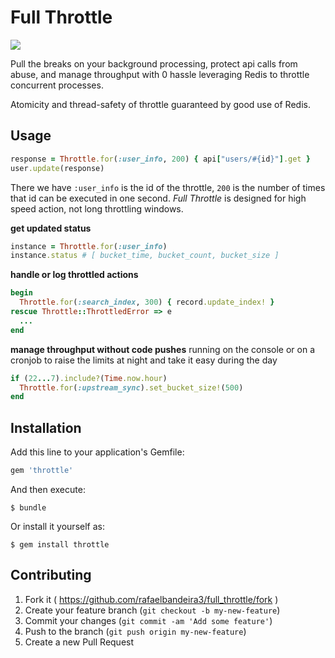 # Full Throttle

![](http://www.necessarygames.com/sites/default/files/game_teaser_images/full_throttle_teaser.png)

Pull the breaks on your background processing, protect api calls from abuse, and manage throughput with 0 hassle leveraging Redis to throttle concurrent processes.

Atomicity and thread-safety of throttle guaranteed by good use of Redis.

## Usage

```ruby
response = Throttle.for(:user_info, 200) { api["users/#{id}"].get }
user.update(response)
```

There we have `:user_info` is the id of the throttle, `200` is the number of times that id can be executed in one second. *Full Throttle* is designed for high speed action, not long throttling windows.

__get updated status__

```ruby
instance = Throttle.for(:user_info)
instance.status # [ bucket_time, bucket_count, bucket_size ]
```

__handle or log throttled actions__

```ruby
begin
  Throttle.for(:search_index, 300) { record.update_index! }
rescue Throttle::ThrottledError => e
  ...
end
```

__manage throughput without code pushes__ running on the console or on a cronjob to raise the limits at night and take it easy during the day

```ruby
if (22...7).include?(Time.now.hour)
  Throttle.for(:upstream_sync).set_bucket_size!(500)
end
```


## Installation

Add this line to your application's Gemfile:

```ruby
gem 'throttle'
```

And then execute:

    $ bundle

Or install it yourself as:

    $ gem install throttle

## Contributing

1. Fork it ( https://github.com/rafaelbandeira3/full_throttle/fork )
2. Create your feature branch (`git checkout -b my-new-feature`)
3. Commit your changes (`git commit -am 'Add some feature'`)
4. Push to the branch (`git push origin my-new-feature`)
5. Create a new Pull Request
